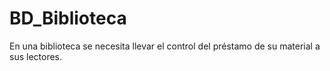 # BD_Biblioteca
En una biblioteca se necesita llevar el control del préstamo de su material a sus lectores.
